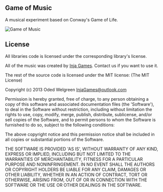 ## Game of Music

A musical experiment based on Conway's Game of Life.

![Game of Music](http://d3j5vwomefv46c.cloudfront.net/photos/large/839441196.gif)

## License

All libraries code is licensed under the corresponding library's license.

All of the music was created by [Inja Games](https://twitter.com/InjaGames). Contact us if you want to use it.

The rest of the source code is licensed under the MIT license:
(The MIT License)

Copyright (c) 2013 Oded Welgreen InjaGames@outlook.com

Permission is hereby granted, free of charge, to any person obtaining a copy of this software and associated documentation files (the 'Software'), to deal in the Software without restriction, including without limitation the rights to use, copy, modify, merge, publish, distribute, sublicense, and/or sell copies of the Software, and to permit persons to whom the Software is furnished to do so, subject to the following conditions:

The above copyright notice and this permission notice shall be included in all copies or substantial portions of the Software.

THE SOFTWARE IS PROVIDED 'AS IS', WITHOUT WARRANTY OF ANY KIND, EXPRESS OR IMPLIED, INCLUDING BUT NOT LIMITED TO THE WARRANTIES OF MERCHANTABILITY, FITNESS FOR A PARTICULAR PURPOSE AND NONINFRINGEMENT. IN NO EVENT SHALL THE AUTHORS OR COPYRIGHT HOLDERS BE LIABLE FOR ANY CLAIM, DAMAGES OR OTHER LIABILITY, WHETHER IN AN ACTION OF CONTRACT, TORT OR OTHERWISE, ARISING FROM, OUT OF OR IN CONNECTION WITH THE SOFTWARE OR THE USE OR OTHER DEALINGS IN THE SOFTWARE.